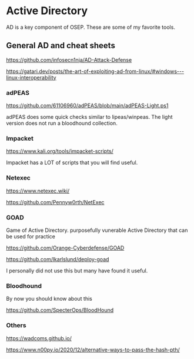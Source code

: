 # Active Directory
AD is a key component of OSEP. These are some of my favorite tools.

## General AD and cheat sheets
https://github.com/infosecn1nja/AD-Attack-Defense

https://gatari.dev/posts/the-art-of-exploiting-ad-from-linux/#windows---linux-interoperability





### adPEAS

https://github.com/61106960/adPEAS/blob/main/adPEAS-Light.ps1

adPEAS does some quick checks similar to lipeas/winpeas.
The light version does not run a bloodhound collection.

### Impacket

https://www.kali.org/tools/impacket-scripts/

Impacket has a LOT of scripts that you will find useful. 

### Netexec

https://www.netexec.wiki/

https://github.com/Pennyw0rth/NetExec


### GOAD

Game of Active Directory. purposefully vunerable Active Directory that can be used for practice

https://github.com/Orange-Cyberdefense/GOAD

https://github.com/lkarlslund/deploy-goad

I personally did not use this but many have found it useful. 

### Bloodhound

By now you should know about this

https://github.com/SpecterOps/BloodHound






### Others
https://wadcoms.github.io/

https://www.n00py.io/2020/12/alternative-ways-to-pass-the-hash-pth/
